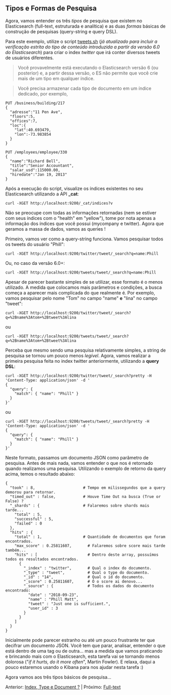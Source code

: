 ## Tipos e Formas de Pesquisa

Agora, vamos entender os três _tipos_ de pesquisa que existem no Elasticsearch (full-text, estruturada e analítica) e as duas _formas_ básicas de construção de pesquisas (query-string e query DSL).

Para este exemplo, utilize o script [tweets.sh](/scripts/tweets.sh) (_já atualizado para incluir a verificação estrita do tipo de conteúdo introduzida a partir da versão 6.0 do Elasticsearch_) para criar o index _twitter_ que irá conter diversos tweets de usuários diferentes. 

> Você provavelmente está executando o Elasticsearch versão 6 (ou posterior) e, a partir dessa versão, o ES não permite que você crie mais de um tipo em qualquer índice.

> Você precisa armazenar cada tipo de documento em um índice dedicado, por exemplo,

```
PUT /business/building/217
{
  "adresse":"11 Pen Ave",
  "floors":5,
  "offices":7,
  "loc":{
    "lat":40.693479,
    "lon":-73.983854
  }
}

PUT /employees/employee/330
{
  "name":"Richard Bell",
  "title":"Senior Accountant",
  "salar_usd":115000.00,
  "hiredate":"Jan 19, 2013"
}
```

Após a execução do script, visualize os índices existentes no seu Elasticsearch utilizando a API **_cat**:

```
curl -XGET http://localhost:9200/_cat/indices?v
```

Não se preocupe com todas as informações retornadas (nem se estiver com seus índices com o "health" em "yellow"), tome por nota apenas a informação dos índices que você possui (mycompany e twitter). Agora que geramos a massa de dados, vamos as queries !

Primeiro, vamos ver como a query-string funciona. Vamos pesquisar todos os tweets do usuário "Phill":

```
curl -XGET http://localhost:9200/twitter/tweet/_search?q=name:Phill
```

Ou, no caso da versão 6.0+:

```
curl -XGET http://localhost:9200/tweets/tweet/_search?q=name:Phill
```

Apesar de parecer bastante simples de se utilizar, esse formato é o menos utilizado. A medida que colocamos mais parâmetros e condições, a busca começa a aparecer mais complicada do que realmente é. Por exemplo, vamos pesquisar pelo nome "Tom" no campo "name" __e__ "lina" no campo "tweet":

```
curl -XGET http://localhost:9200/twitter/tweet/_search?q=%2Bname%3Atom+%2Btweet%3Alina
```

ou

```
curl -XGET http://localhost:9200/tweets/tweet/_search?q=%2Bname%3Atom+%2Btweet%3Alina
```

Perceba que mesmo sendo uma pesquisa relativamente simples, a string de pesquisa se tornou um pouco menos _legível_. Agora, vamos realizar a primeira pesquisa feita no index twitter anteriormente, utilizando a __query DSL__:

```
curl -XGET http://localhost:9200/twitter/tweet/_search?pretty -H 'Content-Type: application/json' -d '
{
  "query": {
    "match": { "name": "Phill" }
  }
}'
```

ou

```
curl -XGET http://localhost:9200/tweets/tweet/_search?pretty -H 'Content-Type: application/json' -d '
{
  "query": {
    "match": { "name": "Phill" }
  }
}'
```

Neste formato, passamos um documento JSON como parâmetro de pesquisa. Antes de mais nada, vamos entender o que nos é retornado quando realizamos uma pesquisa. Utilizando o exemplo de retorno da query acima, temos o resultado abaixo:

```
{
  "took" : 8,                 	  # Tempo em milissegundos que a query demorou para retornar.
  "timed_out" : false,        	  # Houve Time Out na busca (True or False) ?
  "_shards" : {               	  # Falaremos sobre shards mais tarde...
    "total" : 5,
    "successful" : 5,
    "failed" : 0
  },
  "hits" : {                
    "total" : 1,                  # Quantidade de documentos que foram encontrados.
    "max_score" : 0.25811607,   	# Falaremos sobre score mais tarde também...
    "hits" : [                  	# Dentro deste array, possuímos todos os resultados encontrados.
      {
        "_index" : "twitter",   	# Qual o index do documento.
        "_type" : "tweet",      	# Qual o type do documento.
        "_id" : "14",           	# Qual o id do documento.
        "_score" : 0.25811607,  	# Ó o score ai denovo...
        "_source" : {           	# Todos os dados do documento encontrado:
          "date" : "2018-09-23",
          "name" : "Phill Matt",
          "tweet" : "Just one is sufficient.",
          "user_id" : 3
        }
      }
    ]
  }
}
```

Inicialmente pode parecer estranho ou até um pouco frustrante ter que decifrar um documento JSON. Você tem que parar, analisar, entender o que está dentro de uma tag ou de outra... mas a medida que vamos praticando e brincando mais com o Elasticsearch, esta tarefa vai se tornando menos dolorosa ("_if it hurts, do it more often_", Martin Fowler). E relaxa, daqui a pouco estaremos usando o Kibana para nos ajudar nesta tarefa :)

Agora vamos aos três tipos básicos de pesquisa...

Anterior: [Index, Type e Document ?](/pages/index_type_document.md) | Próximo: [Full-text](/pages/full-text.md)
